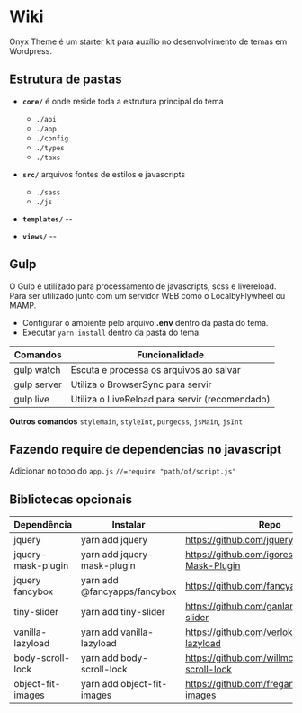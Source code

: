 # Wiki

Onyx Theme é um starter kit para auxílio no desenvolvimento de temas em Wordpress.

## Estrutura de pastas

- **`core/`** é onde reside toda a estrutura principal do tema
	- `./api`
	- `./app`
	- `./config`
	- `./types`
	- `./taxs`

- **`src/`** arquivos fontes de estilos e javascripts
	- `./sass`
	- `./js`

- **`templates/`** --
- **`views/`** --

## Gulp

O Gulp é utilizado para processamento de javascripts, scss e livereload. Para ser utilizado junto com um servidor WEB como o LocalbyFlywheel ou MAMP.

  - Configurar o ambiente pelo arquivo **.env** dentro da
   pasta do tema.
  - Executar `yarn install` dentro da pasta do tema.

|Comandos      | Funcionalidade                             |
|--------------|--------------------------------------------|
|gulp watch    | Escuta e processa os arquivos ao salvar
|gulp server   | Utiliza o BrowserSync para servir
|gulp live     | Utiliza o LiveReload para servir (recomendado)

**Outros comandos**
`styleMain`, `styleInt`, `purgecss`, `jsMain`, `jsInt`

## Fazendo require de dependencias no javascript

Adicionar no topo do `app.js` `//=require "path/of/script.js"`

## Bibliotecas opcionais

|Dependência       | Instalar                     | Repo                                              |
|------------------|------------------------------|---------------------------------------------------|
jquery             | yarn add jquery              | https://github.com/jquery/jquery                  |
jquery-mask-plugin | yarn add jquery-mask-plugin  | https://github.com/igorescobar/jQuery-Mask-Plugin |
jquery fancybox    | yarn add @fancyapps/fancybox | https://github.com/fancyapps/fancybox             |
tiny-slider        | yarn add tiny-slider         | https://github.com/ganlanyuan/tiny-slider         |
vanilla-lazyload   | yarn add vanilla-lazyload    | https://github.com/verlok/vanilla-lazyload        |
body-scroll-lock   | yarn add body-scroll-lock    | https://github.com/willmcpo/body-scroll-lock      |
object-fit-images  | yarn add object-fit-images   | https://github.com/fregante/object-fit-images     |

